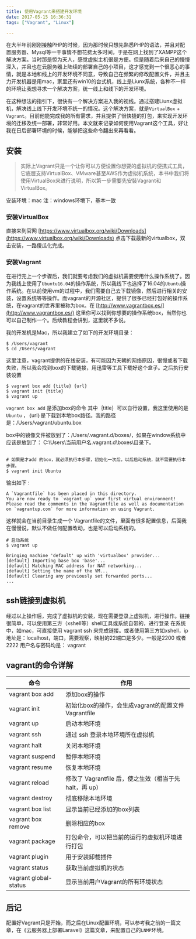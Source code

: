 ```yaml
---
title: 使用Vagrant来搭建开发环境
date: 2017-05-15 16:36:31
tags: ["Vagrant", "Linux"]

---
```


在大半年前刚刚接触PHP的时候，因为那时候只想先熟悉PHP的语法，并且对配置服务器、Mysql等一干事情不想花费太多时间，于是在网上找到了XAMPP这个解决方案。当时那是惊为天人，感觉虚拟主机很是方便。但是随着后来自己的慢慢深入，并且也在云服务器上陆续的部署自己的小项目，这才感觉到一个很恶心的事情，就是本地和线上的开发环境不同意，导致自己在频繁的修改配置文件，并且主力开发机器是用mac，家里还有win10的台式机，线上是Liunx系统，各种不一样的环境让我想寻求一个解决方案，统一线上和线下的开发环境。

在这种想法的指引下，很快有一个解决方案进入我的视线。通过搭建Liunx虚拟机，解决线上线下开发环境不统一的情况。这个解决方案，就是`VirtualBox` + `Vagrant`。目前他能完成我的所有需求，并且提供了很快捷的打包，来实现开发环境的迁移及统一部署，非常好用。本文就来记录如何使用Vagrant这个工具，好让我在日后部署环境的时候，能够把这些命令翻出来再看看。

<!--more-->

## 安装

> 实际上Vagrant只是一个让你可以方便设置你想要的虚拟机的便携式工具，它底层支持VirtualBox、VMware甚至AWS作为虚拟机系统，本书中我们将使用VirtualBox来进行说明，所以第一步需要先安裝Vagrant和VirtualBox。

安装环境：mac 
注：windows环境下，基本一致

### 安装VirtualBox

直接来到官网 [https://www.virtualbox.org/wiki/Downloads](https://www.virtualbox.org/wiki/Downloads) 点击下载最新的virtualbox，双击安装，一路傻瓜化完成。

### 安装Vagrant

在进行完上一个步骤后，我们就要考虑我们的虚拟机需要使用什么操作系统了。因为我线上使用了`Ubuntu16.04`的操作系统，所以我线下也选择了16.04的`Ubuntu`操作系统。在以前使用vm的过程中，我们需要自己去下载镜像，然后进行相关的安装，设置系统等等操作。而vagrant的开源社区，提供了很多已经打包好的操作系统，在vagrant的世界里被称为box。在 [http://www.vagrantbox.es/](http://www.vagrantbox.es/) 这里你可以找到你想要的操作系统box，当然你也可以自己制作一个。后续教程会讲到，这里就不多说。

我的开发机是Mac，所以我建立了如下的开发环境目录：

```
$ /Users/vagrant
$ cd /Users/vagrant
```

这里注意，vagrant提供的在线安装，有可能因为天朝的网络原因，很慢或者下载失败，所以我会找到box的下载链接，用迅雷等工具下载好这个盒子。之后执行安装设置

```
$ vagrant box add {title} {url}
$ vagrant init {title}
$ vagrant up
```

`vagrant box add` 是添加box的命令 
其中｛title｝可以自行设置，我这里使用的是 `Ubuntu` ，｛url｝是下载到本地box路径。我的路径是：/Users/vagrant/ubuntu.box

box中的镜像文件被放到了：/Users/.vagrant.d/boxes/，如果在window系统中应该是放到了： C:\Users\当前用户名.vagrant.d\boxes\目录下。

```

# 如果是才add 的box，就必须执行本步骤，初始化一次后，以后启动系统，就不需要执行本步骤。
$ vagrant init Ubuntu
```

输出如下 : 

```
A `Vagrantfile` has been placed in this directory.
You are now ready to `vagrant up` your first virtual environment!
Please read the comments in the Vagrantfile as well as documentation on `vagrantup.com` for more information on using Vagrant.
```

这样就会在当前目录生成一个 Vagrantfile的文件，里面有很多配置信息，后面我在慢慢说，默认不做任何配置改动，也是可以启动系统的。

```
# 启动系统
$ vagrant up
```

```
Bringing machine 'default' up with 'virtualbox' provider...
[default] Importing base box 'base'...
[default] Matching MAC address for NAT networking...
[default] Setting the name of the VM...
[default] Clearing any previously set forwarded ports...
...
```

## ssh链接到虚拟机

经过以上操作后，完成了虚拟机的安装，现在需要登录上虚拟机，进行操作。链接很简单，可以使用第三方（xshell等）shell工具或系统自带的，进行登录 
在系统中，如mac，可直接使用 vagrant ssh 来完成链接。或者使用第三方如xshell，ip地址是：localhost，端口，需要观察，映射的22端口是多少。一般是2200 或者2222 
用户名与密码均是： vagrant

## vagrant的命令详解

命令 | 作用
----|----
vagrant box add	| 添加box的操作
vagrant init	| 初始化box的操作，会生成vagrant的配置文件Vagrantfile
vagrant up | 启动本地环境
vagrant ssh	| 通过 ssh 登录本地环境所在虚拟机
vagrant halt	| 关闭本地环境
vagrant suspend	| 暂停本地环境
vagrant resume	| 恢复本地环境
vagrant reload	| 修改了 Vagrantfile 后，使之生效（相当于先 halt，再 up）
vagrant destroy	 | 彻底移除本地环境
vagrant box list | 显示当前已经添加的box列表
vagrant box remove	| 删除相应的box
vagrant package	| 打包命令，可以把当前的运行的虚拟机环境进行打包
vagrant plugin	| 用于安装卸载插件
vagrant status	| 获取当前虚拟机的状态
vagrant global-status	| 显示当前用户Vagrant的所有环境状态


## 后记

配置好Vagrant只是开始，而之后在Linux配置环境，可以参考我之前的一篇文章，在《云服务器上部署Laravel》这篇文章，来配置自己的`LNMP`环境。
